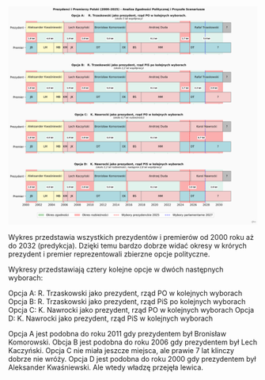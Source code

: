 ![Wykres](political_timelines.png "Wykres polityczny")

Wykres przedstawia wszystkich prezydentów i premierów od 2000 roku aż do 2032 (predykcja).
Dzięki temu bardzo dobrze widać okresy w krórych prezydent i premier reprezentowali zbierzne opcje polityczne.

Wykresy przedstawiają cztery kolejne opcje w dwóch następnych wyborach:

Opcja A:   R. Trzaskowski jako prezydent, rząd PO w kolejnych wyborach
Opcja B:   R. Trzaskowski jako prezydent, rząd PiS po kolejnych wyborach
Opcja C:   K. Nawrocki jako prezydent, rząd PO w kolejnych wyborach
Opcja D:   K. Nawrocki jako prezydent, rząd PiS w kolejnych wyborach

Opcja A jest podobna do roku 2011 gdy prezydentem był Bronisław Komorowski.
Obcja B jest podobna do roku 2006 gdy prezydentem był Lech Kaczyński. 
Opcja C nie miała jeszcze miejsca, ale prawie 7 lat klinczy dobrze nie wróży.
Opcja D jest podobna do roku 2000 gdy prezydentem był Aleksander Kwaśniewski. Ale wtedy władzę przejęła lewica.

